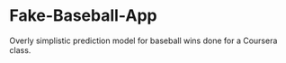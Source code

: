 # Fake-Baseball-App
Overly simplistic prediction model for baseball wins done for a Coursera class.
